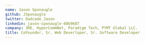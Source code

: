 ```yaml
---
name: Jason Sponaugle
github: JSponaugle
twitter: Dadcade_Jason
linkedin: jason-sponaugle-60b9687
company: 3RE, HyperCommNet, Paradigm Tech, PYMT Global LLC.
title: CoFounder, Sr. Web Deverloper, Sr. Software Developer
---
```

